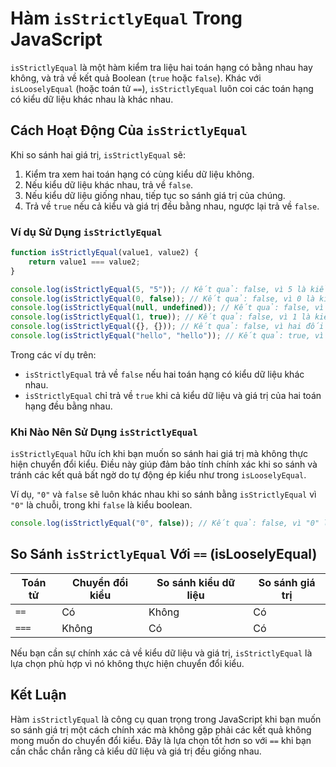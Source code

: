 # Hàm `isStrictlyEqual` Trong JavaScript

`isStrictlyEqual` là một hàm kiểm tra liệu hai toán hạng có bằng nhau hay không, và trả về kết quả Boolean (`true` hoặc `false`). Khác với `isLooselyEqual` (hoặc toán tử `==`), `isStrictlyEqual` luôn coi các toán hạng có kiểu dữ liệu khác nhau là khác nhau.

## Cách Hoạt Động Của `isStrictlyEqual`

Khi so sánh hai giá trị, `isStrictlyEqual` sẽ:
1. Kiểm tra xem hai toán hạng có cùng kiểu dữ liệu không.
2. Nếu kiểu dữ liệu khác nhau, trả về `false`.
3. Nếu kiểu dữ liệu giống nhau, tiếp tục so sánh giá trị của chúng.
4. Trả về `true` nếu cả kiểu và giá trị đều bằng nhau, ngược lại trả về `false`.

### Ví dụ Sử Dụng `isStrictlyEqual`

```javascript
function isStrictlyEqual(value1, value2) {
    return value1 === value2;
}

console.log(isStrictlyEqual(5, "5")); // Kết quả: false, vì 5 là kiểu số và "5" là kiểu chuỗi
console.log(isStrictlyEqual(0, false)); // Kết quả: false, vì 0 là kiểu số và false là kiểu boolean
console.log(isStrictlyEqual(null, undefined)); // Kết quả: false, vì null và undefined là hai kiểu khác nhau
console.log(isStrictlyEqual(1, true)); // Kết quả: false, vì 1 là kiểu số và true là kiểu boolean
console.log(isStrictlyEqual({}, {})); // Kết quả: false, vì hai đối tượng rỗng khác nhau trong bộ nhớ
console.log(isStrictlyEqual("hello", "hello")); // Kết quả: true, vì cả hai đều là chuỗi và có cùng giá trị
```

Trong các ví dụ trên:
- `isStrictlyEqual` trả về `false` nếu hai toán hạng có kiểu dữ liệu khác nhau.
- `isStrictlyEqual` chỉ trả về `true` khi cả kiểu dữ liệu và giá trị của hai toán hạng đều bằng nhau.

### Khi Nào Nên Sử Dụng `isStrictlyEqual`

`isStrictlyEqual` hữu ích khi bạn muốn so sánh hai giá trị mà không thực hiện chuyển đổi kiểu. Điều này giúp đảm bảo tính chính xác khi so sánh và tránh các kết quả bất ngờ do tự động ép kiểu như trong `isLooselyEqual`.

Ví dụ, `"0"` và `false` sẽ luôn khác nhau khi so sánh bằng `isStrictlyEqual` vì `"0"` là chuỗi, trong khi `false` là kiểu boolean.

```javascript
console.log(isStrictlyEqual("0", false)); // Kết quả: false, vì "0" là kiểu chuỗi và false là kiểu boolean
```

## So Sánh `isStrictlyEqual` Với `==` (isLooselyEqual)

| Toán tử        | Chuyển đổi kiểu | So sánh kiểu dữ liệu | So sánh giá trị |
|----------------|-----------------|----------------------|-----------------|
| `==`           | Có              | Không               | Có              |
| `===`          | Không           | Có                  | Có              |

Nếu bạn cần sự chính xác cả về kiểu dữ liệu và giá trị, `isStrictlyEqual` là lựa chọn phù hợp vì nó không thực hiện chuyển đổi kiểu.

## Kết Luận

Hàm `isStrictlyEqual` là công cụ quan trọng trong JavaScript khi bạn muốn so sánh giá trị một cách chính xác mà không gặp phải các kết quả không mong muốn do chuyển đổi kiểu. Đây là lựa chọn tốt hơn so với `==` khi bạn cần chắc chắn rằng cả kiểu dữ liệu và giá trị đều giống nhau.
